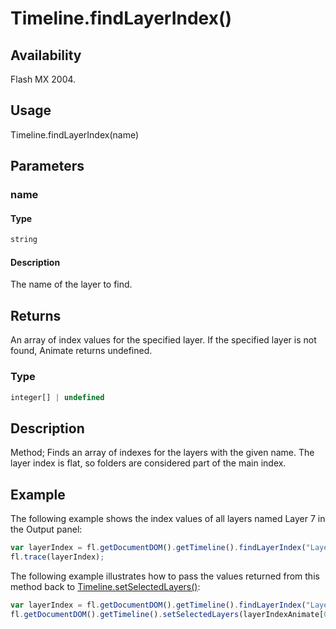 # Timeline.findLayerIndex()

## Availability

Flash MX 2004.

## Usage

Timeline.findLayerIndex(name)

## Parameters

### **name**

#### Type

```typescript
string
```

#### Description

The name of the layer to find.

## Returns

An array of index values for the specified layer. If the specified layer is not found, Animate returns undefined.

### Type

```typescript
integer[] | undefined
```

## Description

Method; Finds an array of indexes for the layers with the given name. The layer index is flat, so folders are considered part of the main index.

## Example

The following example shows the index values of all layers named Layer 7 in the Output panel:

```javascript
var layerIndex = fl.getDocumentDOM().getTimeline().findLayerIndex("Layer 7");
fl.trace(layerIndex);
```

The following example illustrates how to pass the values returned from this method back to
[Timeline.setSelectedLayers()](../Timeline_object/Timeline47.md):

```javascript
var layerIndex = fl.getDocumentDOM().getTimeline().findLayerIndex("Layer 1");
fl.getDocumentDOM().getTimeline().setSelectedLayers(layerIndexAnimate[0], true);
```
